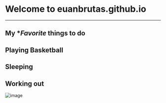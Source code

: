 # **Welcome to euanbrutas.github.io**
---
My **Favorite* things to do
----
Playing Basketball
---
Sleeping
---
Working out
---
![image](https://user-images.githubusercontent.com/118245319/202086941-5f50c1a3-a703-460d-9a5c-74ce6d27fc95.png)
